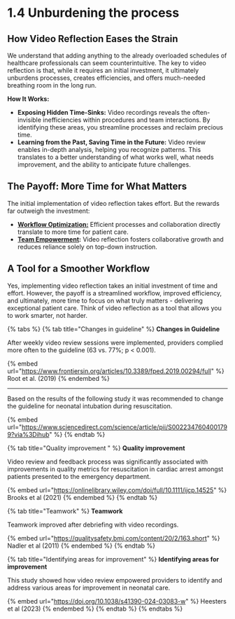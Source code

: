 # 1.4 Unburdening the process

## How Video Reflection Eases the Strain

We understand that adding anything to the already overloaded schedules of healthcare professionals can seem counterintuitive. The key to video reflection is that, while it requires an initial investment, it ultimately unburdens processes, creates efficiencies, and offers much-needed breathing room in the long run.

**How It Works:**

* **Exposing Hidden Time-Sinks:** Video recordings reveals the often-invisible inefficiencies within procedures and team interactions. By identifying these areas, you streamline processes and reclaim precious time.
* **Learning from the Past, Saving Time in the Future:** Video review enables in-depth analysis, helping you recognize patterns. This translates to a better understanding of what works well, what needs improvement, and the ability to anticipate future challenges.

## The Payoff: More Time for What Matters

The initial implementation of video reflection takes effort. But the rewards far outweigh the investment:

* [**Workflow Optimization:**](https://app.gitbook.com/s/MdMcavmFWyJ3gxr9PXYq/summaries-articles/4.-record-reflect-and-refine) Efficient processes and collaboration directly translate to more time for patient care.
* [**Team Empowerment**](https://app.gitbook.com/s/MdMcavmFWyJ3gxr9PXYq/summaries-articles/3.-providers-perspective)**:** Video reflection fosters collaborative growth and reduces reliance solely on top-down instruction.

## A Tool for a Smoother Workflow

Yes, implementing video reflection takes an initial investment of time and effort. However, the payoff is a streamlined workflow, improved efficiency, and ultimately, more time to focus on what truly matters - delivering exceptional patient care. Think of video reflection as a tool that allows you to work smarter, not harder.

{% tabs %}
{% tab title="Changes in guideline" %}
**Changes in Guideline**

After weekly video review sessions were implemented, providers complied more often to the guideline (63 vs. 77%; p < 0.001).

{% embed url="https://www.frontiersin.org/articles/10.3389/fped.2019.00294/full" %}
Root et al. (2019)
{% endembed %}

***

Based on the results of the following study it was recommended to change the guideline for neonatal intubation during resuscitation.

{% embed url="https://www.sciencedirect.com/science/article/pii/S0022347604001799?via%3Dihub" %}
{% endtab %}

{% tab title="Quality improvement " %}
**Quality improvement**

Video review and feedback process was significantly associated with improvements in quality metrics for resuscitation in cardiac arrest amongst patients presented to the emergency department.

{% embed url="https://onlinelibrary.wiley.com/doi/full/10.1111/ijcp.14525" %}
Brooks et al (2021)
{% endembed %}
{% endtab %}

{% tab title="Teamwork" %}
**Teamwork**

Teamwork improved after debriefing with video recordings.

{% embed url="https://qualitysafety.bmj.com/content/20/2/163.short" %}
Nadler et al (2011)
{% endembed %}
{% endtab %}

{% tab title="Identifying areas for improvement" %}
**Identifying areas for improvement**

This study showed how video review empowered providers to identify and address various areas for improvement in neonatal care.

{% embed url="https://doi.org/10.1038/s41390-024-03083-w" %}
Heesters et al (2023)
{% endembed %}
{% endtab %}
{% endtabs %}
